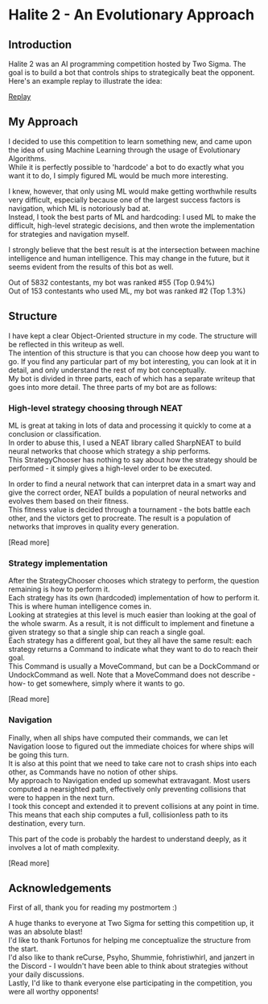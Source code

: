 # Halite 2 - An Evolutionary Approach

## Introduction

Halite 2 was an AI programming competition hosted by Two Sigma. The goal is to build a bot that controls ships to strategically beat the opponent.  
Here's an example replay to illustrate the idea:

[Replay](https://halite.io/play/?game_id=9767013&replay_class=1&replay_name=replay-20180129-132551%2B0000--749741380-312-208-1517232306)

## My Approach

I decided to use this competition to learn something new, and came upon the idea of using Machine Learning through the usage of Evolutionary Algorithms.  
While it is perfectly possible to 'hardcode' a bot to do exactly what you want it to do, I simply figured ML would be much more interesting.

I knew, however, that only using ML would make getting worthwhile results very difficult, especially because one of the largest success factors is navigation, which ML is notoriously bad at.  
Instead, I took the best parts of ML and hardcoding: I used ML to make the difficult, high-level strategic decisions, and then wrote the implementation for strategies and navigation myself.

I strongly believe that the best result is at the intersection between machine intelligence and human intelligence. This may change in the future, but it seems evident from the results of this bot as well.

Out of 5832 contestants, my bot was ranked #55 (Top 0.94%)  
Out of 153 contestants who used ML, my bot was ranked #2 (Top 1.3%)

## Structure

I have kept a clear Object-Oriented structure in my code. The structure will be reflected in this writeup as well.  
The intention of this structure is that you can choose how deep you want to go. If you find any particular part of my bot interesting, you can look at it in detail, and only understand the rest of my bot conceptually.  
My bot is divided in three parts, each of which has a separate writeup that goes into more detail. The three parts of my bot are as follows:

### High-level strategy choosing through NEAT

ML is great at taking in lots of data and processing it quickly to come at a conclusion or classification.  
In order to abuse this, I used a NEAT library called SharpNEAT to build neural networks that choose which strategy a ship performs.  
This StrategyChooser has nothing to say about how the strategy should be performed - it simply gives a high-level order to be executed.

In order to find a neural network that can interpret data in a smart way and give the correct order, NEAT builds a population of neural networks and evolves them based on their fitness.  
This fitness value is decided through a tournament - the bots battle each other, and the victors get to procreate. The result is a population of networks that improves in quality every generation.

[Read more]

### Strategy implementation

After the StrategyChooser chooses which strategy to perform, the question remaining is how to perform it.  
Each strategy has its own (hardcoded) implementation of how to perform it. This is where human intelligence comes in.  
Looking at strategies at this level is much easier than looking at the goal of the whole swarm. As a result, it is not difficult to implement and finetune a given strategy so that a single ship can reach a single goal.  
Each strategy has a different goal, but they all have the same result: each strategy returns a Command to indicate what they want to do to reach their goal.  
This Command is usually a MoveCommand, but can be a DockCommand or UndockCommand as well. Note that a MoveCommand does not describe -how- to get somewhere, simply where it wants to go.

[Read more]

### Navigation

Finally, when all ships have computed their commands, we can let Navigation loose to figured out the immediate choices for where ships will be going this turn.  
It is also at this point that we need to take care not to crash ships into each other, as Commands have no notion of other ships.  
My approach to Navigation ended up somewhat extravagant. Most users computed a nearsighted path, effectively only preventing collisions that were to happen in the next turn.  
I took this concept and extended it to prevent collisions at any point in time. This means that each ship computes a full, collisionless path to its destination, every turn.

This part of the code is probably the hardest to understand deeply, as it involves a lot of math complexity.

[Read more]

## Acknowledgements

First of all, thank you for reading my postmortem :)

A huge thanks to everyone at Two Sigma for setting this competition up, it was an absolute blast!  
I'd like to thank Fortunos for helping me conceptualize the structure from the start.  
I'd also like to thank reCurse, Psyho, Shummie, fohristiwhirl, and janzert in the Discord - I wouldn't have been able to think about strategies without your daily discussions.  
Lastly, I'd like to thank everyone else participating in the competition, you were all worthy opponents!